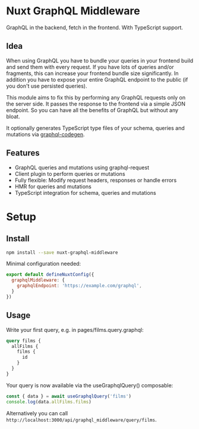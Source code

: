 # Nuxt GraphQL Middleware

GraphQL in the backend, fetch in the frontend. With TypeScript support.

## Idea
When using GraphQL you have to bundle your queries in your frontend build and
send them with every request. If you have lots of queries and/or fragments,
this can increase your frontend bundle size significantly. In addition you have
to expose your entire GraphQL endpoint to the public (if you don't use persisted
queries).

This module aims to fix this by performing any GraphQL requests only on the
server side. It passes the response to the frontend via a simple JSON endpoint.
So you can have all the benefits of GraphQL but without any bloat.

It optionally generates TypeScript type files of your schema, queries and
mutations via [graphql-codegen](https://github.com/dotansimha/graphql-code-generator).

## Features
- GraphQL queries and mutations using graphql-request
- Client plugin to perform queries or mutations
- Fully flexible: Modify request headers, responses or handle errors
- HMR for queries and mutations
- TypeScript integration for schema, queries and mutations

# Setup

## Install
```bash
npm install --save nuxt-graphql-middleware
```

Minimal configuration needed:
```javascript
export default defineNuxtConfig({
  graphqlMiddleware: {
    graphqlEndpoint: 'https://example.com/graphql',
  }
})
```

## Usage

Write your first query, e.g. in pages/films.query.graphql:

```graphql
query films {
  allFilms {
    films {
      id
    }
  }
}
```

Your query is now available via the useGraphqlQuery() composable:


```typescript
const { data } = await useGraphqlQuery('films')
console.log(data.allFilms.films)
```

Alternatively you can call `http://localhost:3000/api/graphql_middleware/query/films`.
